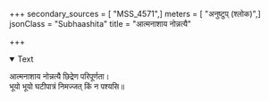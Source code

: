+++
secondary_sources = [ "MSS_4571",]
meters = [ "अनुष्टुप् (श्लोक)",]
jsonClass = "Subhaashita"
title = "आत्मनाशाय नोन्नत्यै"

+++

<details open><summary>Text</summary>

आत्मनाशाय नोन्नत्यै छिद्रेण परिपूर्णता।  
भूयो भूयो घटीपात्रं निमज्जत् किं न पश्यसि॥
</details>
